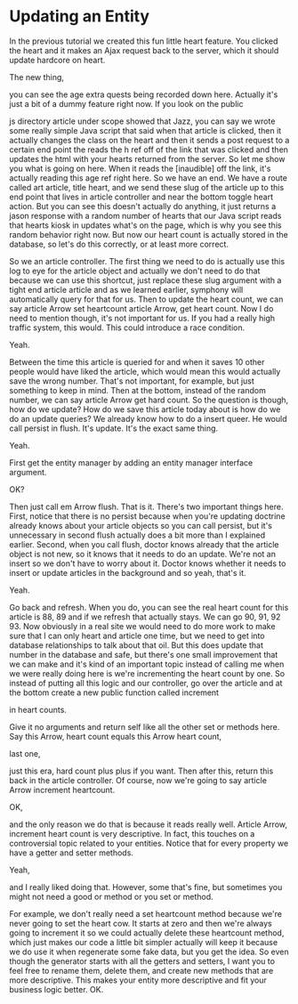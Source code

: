 # Updating an Entity

In the previous tutorial we created this fun little heart feature. You clicked the heart and it makes an Ajax request back to the server, which it should update hardcore on heart. 

The new thing, 

you can see the age extra quests being recorded down here. Actually it's just a bit of a dummy feature right now. If you look on the public 

js directory article under scope showed that Jazz, you can say we wrote some really simple Java script that said when that article is clicked, then it actually changes the class on the heart and then it sends a post request to a certain end point the reads the h ref off of the link that was clicked and then updates the html with your hearts returned from the server. So let me show you what is going on here. When it reads the [inaudible] off the link, it's actually reading this age ref right here. So we have an end. We have a route called art article, title heart, and we send these slug of the article up to this end point that lives in article controller and near the bottom toggle heart action. But you can see this doesn't actually do anything, it just returns a jason response with a random number of hearts that our Java script reads that hearts kiosk in updates what's on the page, which is why you see this random behavior right now. But now our heart count is actually stored in the database, so let's do this correctly, or at least more correct. 

So we an article controller. The first thing we need to do is actually use this log to eye for the article object and actually we don't need to do that because we can use this shortcut, just replace these slug argument with a tight end article article and as we learned earlier, symphony will automatically query for that for us. Then to update the heart count, we can say article Arrow set heartcount article Arrow, get heart count. Now I do need to mention though, it's not important for us. If you had a really high traffic system, this would. This could introduce a race condition. 

Yeah. 

Between the time this article is queried for and when it saves 10 other people would have liked the article, which would mean this would actually save the wrong number. That's not important, for example, but just something to keep in mind. Then at the bottom, instead of the random number, we can say article Arrow get hard count. So the question is though, how do we update? How do we save this article today about is how do we do an update queries? We already know how to do a insert queer. He would call persist in flush. It's update. It's the exact same thing. 

Yeah. 

First get the entity manager by adding an entity manager interface argument. 

OK? 

Then just call em Arrow flush. That is it. There's two important things here. First, notice that there is no persist because when you're updating doctrine already knows about your article objects so you can call persist, but it's unnecessary in second flush actually does a bit more than I explained earlier. Second, when you call flush, doctor knows already that the article object is not new, so it knows that it needs to do an update. We're not an insert so we don't have to worry about it. Doctor knows whether it needs to insert or update articles in the background and so yeah, that's it. 

Yeah. 

Go back and refresh. When you do, you can see the real heart count for this article is 88, 89 and if we refresh that actually stays. We can go 90, 91, 92 93. Now obviously in a real site we would need to do more work to make sure that I can only heart and article one time, but we need to get into database relationships to talk about that oil. But this does update that number in the database and safe, but there's one small improvement that we can make and it's kind of an important topic instead of calling me when we were really doing here is we're incrementing the heart count by one. So instead of putting all this logic and our controller, go over the article and at the bottom create a new public function called increment 

in heart counts. 

Give it no arguments and return self like all the other set or methods here. Say this Arrow, heart count equals this Arrow heart count, 

last one, 

just this era, hard count plus plus if you want. Then after this, return this back in the article controller. Of course, now we're going to say article Arrow increment heartcount. 

OK, 

and the only reason we do that is because it reads really well. Article Arrow, increment heart count is very descriptive. In fact, this touches on a controversial topic related to your entities. Notice that for every property we have a getter and setter methods. 

Yeah, 

and I really liked doing that. However, some that's fine, but sometimes you might not need a good or method or you set or method. 

For example, we don't really need a set heartcount method because we're never going to set the heart cow. It starts at zero and then we're always going to increment it so we could actually delete these heartcount method, which just makes our code a little bit simpler actually will keep it because we do use it when regenerate some fake data, but you get the idea. So even though the generator starts with all the getters and setters, I want you to feel free to rename them, delete them, and create new methods that are more descriptive. This makes your entity more descriptive and fit your business logic better. OK.